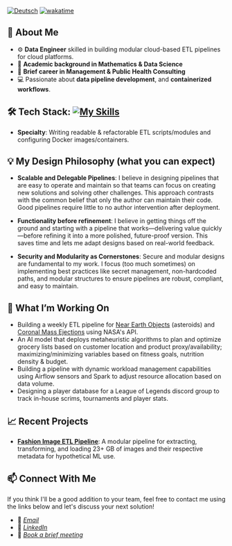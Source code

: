 [![Deutsch](https://img.shields.io/badge/lang-de-red.svg)](https://github.com/Shegzimus/shegzimus/blob/main/README.de.md) [![wakatime](https://wakatime.com/badge/user/7bb4aa36-0e0a-4c8e-9ce5-180c23c37a37.svg)](https://wakatime.com/@7bb4aa36-0e0a-4c8e-9ce5-180c23c37a37)

## 🌟 About Me
- ⚙️ **Data Engineer** skilled in building modular cloud-based ETL pipelines for cloud platforms.
- 🔢 **Academic background in Mathematics & Data Science**
- 💼 **Brief career in Management & Public Health Consulting**
- 💻 Passionate about **data pipeline development**, and **containerized workflows**.

## 🛠️ Tech Stack: [![My Skills](https://skillicons.dev/icons?i=py,r,terraform,postgres,bash,docker,redis,github,git,gcp,aws,kafka,latex,vscode,windows )](https://skillicons.dev)

- **Specialty**: Writing readable & refactorable ETL scripts/modules and configuring Docker images/containers.

## 💡 My Design Philosophy (what you can expect)
- **Scalable and Delegable Pipelines**: I believe in designing pipelines that are easy to operate and maintain
  so that teams can focus on creating new solutions and solving other challenges. This approach contrasts with the common
  belief that only the author can maintain their code. Good pipelines require little to no author intervention after deployment.
  
- **Functionality before refinement**: I believe in getting things off the ground and starting with a pipeline that works—delivering value quickly—before refining it into a more polished, future-proof version. This saves time and lets me adapt designs based on real-world feedback.
  
- **Security and Modularity as Cornerstones**: Secure and modular designs are fundamental to my work. I focus (too much sometimes) on implementing
  best practices like secret management, non-hardcoded paths, and modular structures to ensure pipelines are robust, compliant, and easy to maintain.

## 🔭 What I’m Working On
- Building a weekly ETL pipeline for [Near Earth Objects](https://github.com/Shegzimus/DE_NASA_NeoW_Pipeline) (asteroids) and [Coronal Mass Ejections](https://github.com/Shegzimus/DE_NASA_CME_Pipeline) using NASA's API. 
- An AI model that deploys metaheuristic algorithms to plan and optimize grocery lists based on customer location and product proxy/availability; maximizing/minimizing variables based on fitness goals, nutrition density & budget.
- Building a pipeline with dynamic workload management capabilities using Airflow sensors and Spark to adjust resource allocation based on data volume.
- Designing a player database for a League of Legends discord group to track in-house scrims, tournaments and player stats.

## 📈 Recent Projects
- **[Fashion Image ETL Pipeline](https://github.com/Shegzimus/DE_Fashion_Product_Images)**: A modular pipeline for extracting, transforming, and loading 23+ GB of images and their respective metadata for hypothetical ML use.

## 📫 Connect With Me
If you think I'll be a good addition to your team, feel free to contact me using the links below and let's discuss your next solution!
- 📧 *[Email](segun.ajet@protonmail.com)*
- 💼 *[LinkedIn](https://www.linkedin.com/in/segun-ajet/)*
- 🦜 *[Book a brief meeting](https://calendar.app.google/zEJVh3RVoMRD3odn6)*

